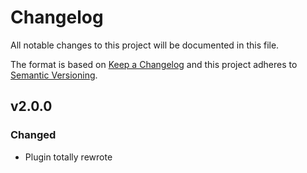 # Changelog

All notable changes to this project will be documented in this file.

The format is based on [Keep a Changelog][keepachangelog] and this project adheres to [Semantic Versioning][semver].

## v2.0.0

### Changed

- Plugin totally rewrote

[keepachangelog]:https://keepachangelog.com/en/1.0.0/
[semver]:https://semver.org/spec/v2.0.0.html
